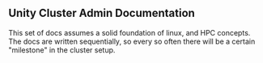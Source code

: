 ## Unity Cluster Admin Documentation ##

This set of docs assumes a solid foundation of linux, and HPC concepts. The docs are written sequentially, so every so often there will be a certain "milestone" in the cluster setup.